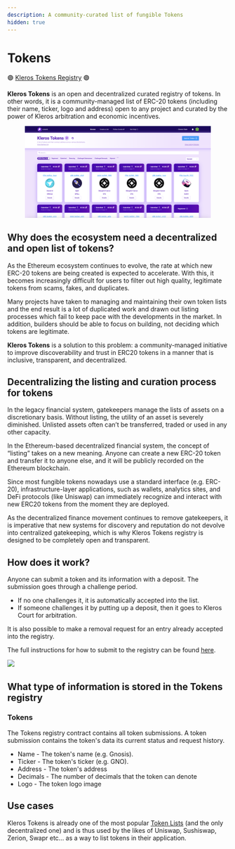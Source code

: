 ```yaml
---
description: A community-curated list of fungible Tokens
hidden: true
---
```


# Tokens

🟣 [Kleros Tokens Registry](https://curate.kleros.io/tcr/100/0xeE1502e29795Ef6C2D60F8D7120596abE3baD990) 🟣

**Kleros Tokens** is an open and decentralized curated registry of tokens. In other words, it is a community-managed list of ERC-20 tokens (including their name, ticker, logo and address) open to any project and curated by the power of Kleros arbitration and economic incentives.

<figure><img src="../.gitbook/assets/image (3).png" alt=""><figcaption></figcaption></figure>

## Why does the ecosystem need a decentralized and open list of tokens?

As the Ethereum ecosystem continues to evolve, the rate at which new ERC-20 tokens are being created is expected to accelerate. With this, it becomes increasingly difficult for users to filter out high quality, legitimate tokens from scams, fakes, and duplicates.&#x20;

Many projects have taken to managing and maintaining their own token lists and the end result is a lot of duplicated work and drawn out listing processes which fail to keep pace with the developments in the market. In addition, builders should be able to focus on building, not deciding which tokens are legitimate.

**Kleros Tokens** is a solution to this problem: a community-managed initiative to improve discoverability and trust in ERC20 tokens in a manner that is inclusive, transparent, and decentralized.

## Decentralizing the listing and curation process for tokens

In the legacy financial system, gatekeepers manage the lists of assets on a discretionary basis. Without listing, the utility of an asset is severely diminished. Unlisted assets often can’t be transferred, traded or used in any other capacity.&#x20;

In the Ethereum-based decentralized financial system, the concept of “listing” takes on a new meaning. Anyone can create a new ERC-20 token and transfer it to anyone else, and it will be publicly recorded on the Ethereum blockchain.

Since most fungible tokens nowadays use a standard interface (e.g. ERC-20), infrastructure-layer applications, such as wallets, analytics sites, and DeFi protocols (like Uniswap) can immediately recognize and interact with new ERC20 tokens from the moment they are deployed.

As the decentralized finance movement continues to remove gatekeepers, it is imperative that new systems for discovery and reputation do not devolve into centralized gatekeeping, which is why Kleros Tokens registry is designed to be completely open and transparent.

## How does it work?

Anyone can submit a token and its information with a deposit. The submission goes through a challenge period.

* If no one challenges it, it is automatically accepted into the list.
* If someone challenges it by putting up a deposit, then it goes to Kleros Court for arbitration.

It is also possible to make a removal request for an entry already accepted into the registry.

The full instructions for how to submit to the registry can be found [here](https://blog.kleros.io/how-to-submitting-to-the-security-metadata-registries-on-kleros-curate/).

![](../.gitbook/assets/curate_infographic_header_cropped.png)

## What type of information is stored in the Tokens registry

### Tokens

The Tokens registry contract contains all token submissions. A token submission contains the token's data its current status and request history.

* Name - The token's name (e.g. Gnosis).
* Ticker - The token's ticker (e.g. GNO).
* Address - The token's address
* Decimals - The number of decimals that the token can denote
* Logo  - The token logo image

## Use cases

Kleros Tokens is already one of the most popular [Token Lists](https://tokenlists.org) (and the only decentralized one) and is thus used by the likes of Uniswap, Sushiswap, Zerion, Swapr etc... as a way to list tokens in their application.

